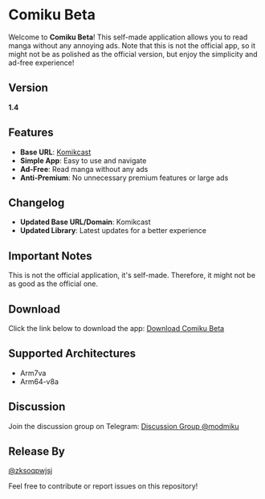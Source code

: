 # Comiku Beta

Welcome to **Comiku Beta**! This self-made application allows you to read manga without any annoying ads. Note that this is not the official app, so it might not be as polished as the official version, but enjoy the simplicity and ad-free experience!

## Version
**1.4**

## Features
- **Base URL**: [Komikcast](https://komikcast01.com/)
- **Simple App**: Easy to use and navigate
- **Ad-Free**: Read manga without any ads
- **Anti-Premium**: No unnecessary premium features or large ads

## Changelog
- **Updated Base URL/Domain**: Komikcast
- **Updated Library**: Latest updates for a better experience

## Important Notes
This is not the official application, it's self-made. Therefore, it might not be as good as the official one.

## Download
Click the link below to download the app:
[Download Comiku Beta](https://sfl.gl/llVu6)

## Supported Architectures
- Arm7va
- Arm64-v8a

## Discussion
Join the discussion group on Telegram:
[Discussion Group @modmiku](https://t.me/modmiku)

## Release By
[@zksoqpwjsj](https://t.me/zksoqpwjsj)

Feel free to contribute or report issues on this repository!
